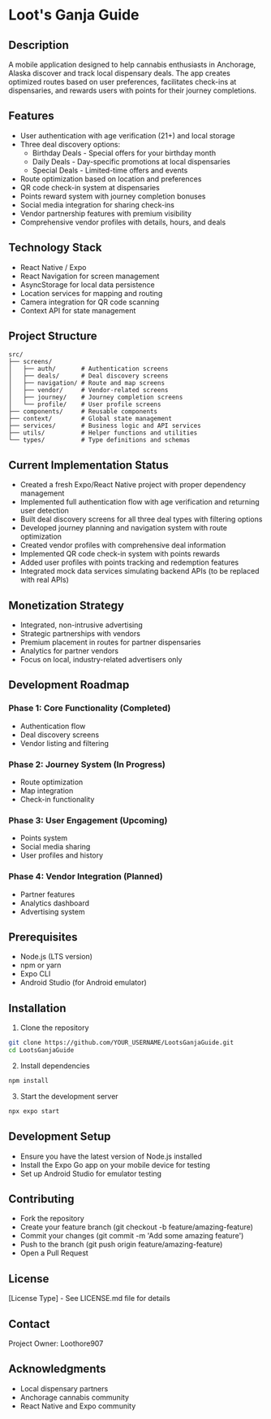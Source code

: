# Loot's Ganja Guide

## Description
A mobile application designed to help cannabis enthusiasts in Anchorage, Alaska discover and track local dispensary deals. The app creates optimized routes based on user preferences, facilitates check-ins at dispensaries, and rewards users with points for their journey completions.

## Features
- User authentication with age verification (21+) and local storage
- Three deal discovery options:
  - Birthday Deals - Special offers for your birthday month
  - Daily Deals - Day-specific promotions at local dispensaries
  - Special Deals - Limited-time offers and events
- Route optimization based on location and preferences
- QR code check-in system at dispensaries
- Points reward system with journey completion bonuses
- Social media integration for sharing check-ins
- Vendor partnership features with premium visibility
- Comprehensive vendor profiles with details, hours, and deals

## Technology Stack
- React Native / Expo
- React Navigation for screen management
- AsyncStorage for local data persistence
- Location services for mapping and routing
- Camera integration for QR code scanning
- Context API for state management

## Project Structure
```
src/
├── screens/
│   ├── auth/       # Authentication screens
│   ├── deals/      # Deal discovery screens
│   ├── navigation/ # Route and map screens
│   ├── vendor/     # Vendor-related screens
│   ├── journey/    # Journey completion screens
│   └── profile/    # User profile screens
├── components/     # Reusable components
├── context/        # Global state management
├── services/       # Business logic and API services
├── utils/          # Helper functions and utilities
└── types/          # Type definitions and schemas
```

## Current Implementation Status
- Created a fresh Expo/React Native project with proper dependency management
- Implemented full authentication flow with age verification and returning user detection
- Built deal discovery screens for all three deal types with filtering options
- Developed journey planning and navigation system with route optimization
- Created vendor profiles with comprehensive deal information
- Implemented QR code check-in system with points rewards
- Added user profiles with points tracking and redemption features
- Integrated mock data services simulating backend APIs (to be replaced with real APIs)

## Monetization Strategy
- Integrated, non-intrusive advertising
- Strategic partnerships with vendors
- Premium placement in routes for partner dispensaries
- Analytics for partner vendors
- Focus on local, industry-related advertisers only

## Development Roadmap

### Phase 1: Core Functionality (Completed)
- Authentication flow
- Deal discovery screens
- Vendor listing and filtering

### Phase 2: Journey System (In Progress)
- Route optimization
- Map integration
- Check-in functionality

### Phase 3: User Engagement (Upcoming)
- Points system
- Social media sharing
- User profiles and history

### Phase 4: Vendor Integration (Planned)
- Partner features
- Analytics dashboard
- Advertising system

## Prerequisites
- Node.js (LTS version)
- npm or yarn
- Expo CLI
- Android Studio (for Android emulator)

## Installation
1. Clone the repository
```bash
git clone https://github.com/YOUR_USERNAME/LootsGanjaGuide.git
cd LootsGanjaGuide
```

2. Install dependencies
```bash
npm install
```

3. Start the development server
```bash
npx expo start
```

## Development Setup
- Ensure you have the latest version of Node.js installed
- Install the Expo Go app on your mobile device for testing
- Set up Android Studio for emulator testing

## Contributing
- Fork the repository
- Create your feature branch (git checkout -b feature/amazing-feature)
- Commit your changes (git commit -m 'Add some amazing feature')
- Push to the branch (git push origin feature/amazing-feature)
- Open a Pull Request

## License
[License Type] - See LICENSE.md file for details

## Contact
Project Owner: Loothore907

## Acknowledgments
- Local dispensary partners
- Anchorage cannabis community
- React Native and Expo community